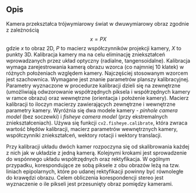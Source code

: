 ## Opis
Kamera przekształca trójwymiarowy świat w dwuwymiarowy obraz zgodnie z zależnością
$$
x = PX
$$
gdzie $x$ to obraz 2D, $P$ to macierz współczynników projekcji kamery, $X$ to punkty 3D.
Kalibracja kamery ma na celu eliminację zniekształceń wprowadzanych przez układ optyczny (radialne, tangensoidalne). Kalibracja wymaga zarejestrowania kamerą obrazu wzorca (co najmniej 10 klatek) w różnych położeniach względem kamery. Najczęściej stosowanym wzorcem jest szachownica. Wymagane jest znanie parametrów planszy kalibracyjnej.
Parametry wyznaczone w procedurze kalibracji dzieli się na zewnętrzne (umożliwiają odwzorowanie współrzędnych piksela i współrzędnych kamery w ramce obrazu) oraz wewnętrzne (orientacja i położenie kamery). Macierz kalibracji to iloczyn macierzy zawierających zewnętrzne i wewnętrzne parametry kamery. 
Wyróżnia się dwa modele kamery - *pinhole camera model* (bez soczewki) i *fisheye camera model* (przy ekstremalnych zniekształceniach). 
Używa się funkcji `cv2.fisheye.calibrate`, która zwraca wartość błędów kalibracji, macierz parametrów wewnętrznych kamery, współczynniki zniekształceń, wektory rotacji i wektory translacji.

Przy kalibracji układu dwóch kamer rozpoczyna się od skalibrowania każdej z nich jak w układzie z jedną kamerą. Kolejnymi krokami jest sprowadzenie do wspónnego układu współrzędnych oraz rektyfikacja. W ogólnym przypadku, korespondujące ze sobą piksele z obu obrazów leżą na tzw. liniach epipolarnych, które po udanej rektyfikacji powinny być równoległe do krawędzi obrazu.
Celem obliczenia korespondencji stereo jest wyznaczenie o ile pikseli jest przesunięty obraz pomiędzy kamerami. 